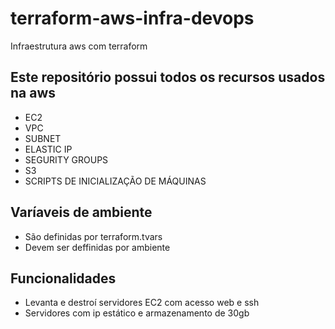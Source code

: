 # terraform-aws-infra-devops
Infraestrutura aws com terraform

## Este repositório possui todos os recursos usados na aws

+ EC2
+ VPC
+ SUBNET
+ ELASTIC IP
+ SEGURITY GROUPS
+ S3
+ SCRIPTS DE INICIALIZAÇÃO DE MÁQUINAS

## Varíaveis de ambiente

+ São definidas por terraform.tvars
+ Devem ser deffinidas por ambiente

## Funcionalidades

+ Levanta e destroí servidores EC2 com acesso web e ssh
+ Servidores com ip estático e armazenamento de 30gb